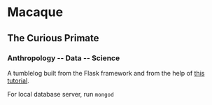 # Macaque
## The Curious Primate
### Anthropology -- **Data** -- Science

A tumblelog built from the Flask framework and from the help of [this tutorial](https://docs.mongodb.org/ecosystem/tutorial/write-a-tumblelog-application-with-flask-mongoengine/).

For local database server, run `mongod`  
